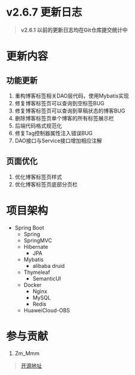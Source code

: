 # v2.6.7 更新日志

> **v2.6.1 以前的更新日志均在Git仓库提交统计中**

# 更新内容

## 功能更新

1. 重构博客标签相关DAO层代码，使用Mybatis实现
2. 修复博客标签页可以查询到空标签BUG
3. 修复博客标签页可以查询到草稿状态的博客BUG
4. 删除博客标签页单个博客的所有标签展示栏
5. 后端代码格式规范化
6. 修复Tag控制器属性注入错误BUG
7. DAO接口与Service接口增加相应注解

## 页面优化

1. 优化博客标签页样式
2. 优化博客标签页底部分页栏

# 项目架构

- Spring Boot
    - Spring
    - SpringMVC
    - Hibernate
        - JPA
    - Mybatis
        - alibaba druid
    - Thymeleaf
        - SemanticUI
    - Docker
        - Nginx
        - MySQL
        - Redis
    - HuaweiCloud-OBS
          
# 参与贡献

1.  Zm_Mmm

> [开源地址](https://gitee.com/zm_mmm/blog "开源地址")